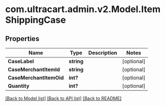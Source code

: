 # com.ultracart.admin.v2.Model.ItemShippingCase
## Properties

Name | Type | Description | Notes
------------ | ------------- | ------------- | -------------
**CaseLabel** | **string** |  | [optional] 
**CaseMerchantItemId** | **string** |  | [optional] 
**CaseMerchantItemOid** | **int?** |  | [optional] 
**Quantity** | **int?** |  | [optional] 

[[Back to Model list]](../README.md#documentation-for-models) [[Back to API list]](../README.md#documentation-for-api-endpoints) [[Back to README]](../README.md)

